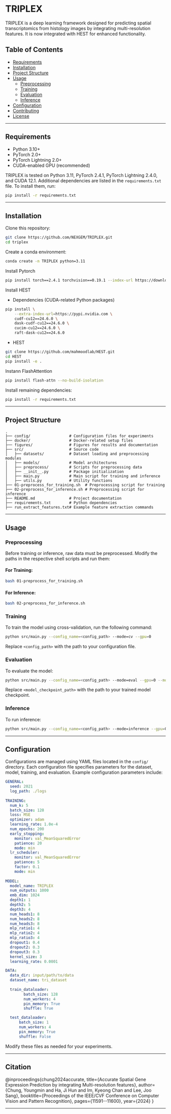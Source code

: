 # TRIPLEX

TRIPLEX is a deep learning framework designed for predicting spatial transcriptomics from histology images by integrating multi-resolution features. It is now integrated with HEST for enhanced functionality.

## Table of Contents
- [Requirements](#requirements)
- [Installation](#installation)
- [Project Structure](#project-structure)
- [Usage](#usage)
  - [Preprocessing](#preprocessing)
  - [Training](#training)
  - [Evaluation](#evaluation)
  - [Inference](#inference)
- [Configuration](#configuration)
- [Contributing](#contributing)
- [License](#license)

---

## Requirements

- Python 3.10+
- PyTorch 2.0+
- PyTorch Lightning 2.0+
- CUDA-enabled GPU (recommended)

TRIPLEX is tested on Python 3.11, PyTorch 2.4.1, PyTorch Lightning 2.4.0, and CUDA 12.1.
Additional dependencies are listed in the `requirements.txt` file. To install them, run:

```bash
pip install -r requirements.txt
```

---

## Installation

Clone this repository:

```bash
git clone https://github.com/NEXGEM/TRIPLEX.git
cd triplex
```

Create a conda environment:

```bash
conda create -n TRIPLEX python=3.11
```

Install Pytorch 

```bash
pip install torch==2.4.1 torchvision==0.19.1 --index-url https://download.pytorch.org/whl/cu121
```

Install HEST

- Dependencies (CUDA-related Python packages)

```bash
pip install \
    --extra-index-url=https://pypi.nvidia.com \
    cudf-cu12==24.6.0 \
    dask-cudf-cu12==24.6.0 \
    cucim-cu12==24.6.0 \
    raft-dask-cu12==24.6.0
```

- HEST

```bash
git clone https://github.com/mahmoodlab/HEST.git 
cd HEST 
pip install -e .
```

Instann FlashAttention

```bash
pip install flash-attn --no-build-isolation
```

Install remaining dependencies:

```bash
pip install -r requirements.txt
```

---

## Project Structure

```
.
├── config/                 # Configuration files for experiments
├── docker/                 # Docker-related setup files
├── figures/                # Figures for results and documentation
├── src/                    # Source code
│   ├── datasets/           # Dataset loading and preprocessing modules
│   ├── models/             # Model architectures
│   ├── preprocess/         # Scripts for preprocessing data
│   ├── __init__.py         # Package initialization
│   ├── main.py             # Main script for training and inference
│   ├── utils.py            # Utility functions
├── 01-preprocess_for_training.sh  # Preprocessing script for training
├── 02-preprocess_for_inference.sh # Preprocessing script for inference
├── README.md               # Project documentation
├── requirements.txt        # Python dependencies
├── run_extract_features.txt# Example feature extraction commands
```

---

## Usage

### Preprocessing

Before training or inference, raw data must be preprocessed. Modify the paths in the respective shell scripts and run them:

#### For Training:
```bash
bash 01-preprocess_for_training.sh
```

#### For Inference:
```bash
bash 02-preprocess_for_inference.sh
```

### Training

To train the model using cross-validation, run the following command:

```bash
python src/main.py --config_name=<config_path> --mode=cv --gpu=0
```

Replace `<config_path>` with the path to your configuration file.

### Evaluation

To evaluate the model:

```bash
python src/main.py --config_name=<config_path> --mode=eval --gpu=0 --model_path=<model_checkpoint_path>
```

Replace `<model_checkpoint_path>` with the path to your trained model checkpoint.

### Inference

To run inference:

```bash
python src/main.py --config_name=<config_path> --mode=inference --gpu=0 --model_path=<model_checkpoint_path>
```

---

## Configuration

Configurations are managed using YAML files located in the `config/` directory. Each configuration file specifies parameters for the dataset, model, training, and evaluation. Example configuration parameters include:

```yaml
GENERAL:
  seed: 2021
  log_path: ./logs
  
TRAINING:
  num_k: 5
  batch_size: 128
  loss: MSE
  optimizer: adam
  learning_rate: 1.0e-4
  num_epochs: 200
  early_stopping:
    monitor: val_MeanSquaredError
    patience: 20
    mode: min
  lr_scheduler:
    monitor: val_MeanSquaredError
    patience: 5
    factor: 0.1
    mode: min
  
MODEL:
  model_name: TRIPLEX 
  num_outputs: 1000
  emb_dim: 1024
  depth1: 1
  depth2: 5
  depth3: 4
  num_heads1: 8
  num_heads2: 8
  num_heads3: 8
  mlp_ratio1: 4
  mlp_ratio2: 4
  mlp_ratio3: 4
  dropout1: 0.4
  dropout2: 0.3
  dropout3: 0.3
  kernel_size: 3
  learning_rate: 0.0001

DATA:
  data_dir: input/path/to/data
  dataset_name: tri_dataset
  
  train_dataloader:
        batch_size: 128 
        num_workers: 4
        pin_memory: True
        shuffle: True

  test_dataloader:
      batch_size: 1
      num_workers: 4
      pin_memory: True
      shuffle: False
```

Modify these files as needed for your experiments.

---

## Citation

@inproceedings{chung2024accurate,
  title={Accurate Spatial Gene Expression Prediction by integrating Multi-resolution features},
  author={Chung, Youngmin and Ha, Ji Hun and Im, Kyeong Chan and Lee, Joo Sang},
  booktitle={Proceedings of the IEEE/CVF Conference on Computer Vision and Pattern Recognition},
  pages={11591--11600},
  year={2024}
}

---



